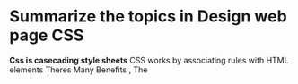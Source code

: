 # Summarize the topics in Design web page CSS

**Css is casecading style sheets** CSS works by associating rules with HTML elements Theres Many Benefits , The <style> element should use the type attribute to indicate that the styles are specified in CSS.  **The color change in:** - Text- BackgroundThe <link> element can be used in an HTML document to tell the browser where to find the CSS file, href This specifies the path to the CSS file.
  
  **Color in _CSS_ :** 
- There is three way to select color in _CSS_.
1. RGB value.
1. HEX code.
1. Color name.
